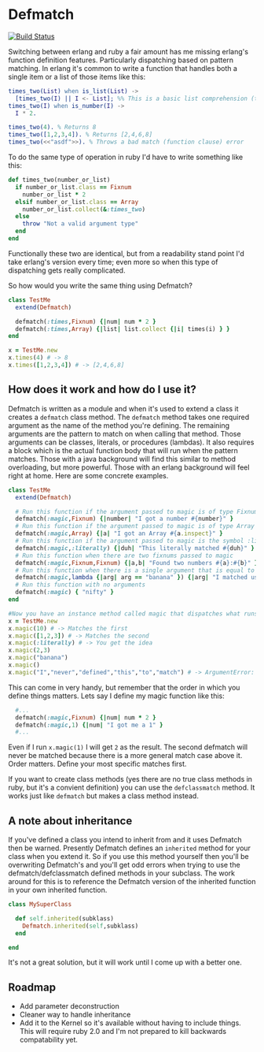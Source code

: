 # Defmatch

[![Build Status](https://travis-ci.org/mwarnock/defmatch.svg?branch=master)](https://travis-ci.org/mwarnock/defmatch)

Switching between erlang and ruby a fair amount has me missing erlang's function definition features. Particularly dispatching based on pattern matching. In erlang it's common to write a function that handles both a single item or a list of those items like this:

```erlang
times_two(List) when is_list(List) ->
  [times_two(I) || I <- List]; %% This is a basic list comprehension (think collect if you're a ruby person)
times_two(I) when is_number(I) ->
  I * 2.

times_two(4). % Returns 8
times_two([1,2,3,4]). % Returns [2,4,6,8]
times_two(<<"asdf">>). % Throws a bad match (function clause) error
```

To do the same type of operation in ruby I'd have to write something like this:

```ruby
def times_two(number_or_list)
  if number_or_list.class == Fixnum
    number_or_list * 2
  elsif number_or_list.class == Array
    number_or_list.collect(&:times_two)
  else
    throw "Not a valid argument type"
  end
end
```

Functionally these two are identical, but from a readability stand point I'd take erlang's version every time; even more so when this type of dispatching gets really complicated.

So how would you write the same thing using Defmatch?

```ruby
class TestMe
  extend(Defmatch)

  defmatch(:times,Fixnum) {|num| num * 2 }
  defmatch(:times,Array) {|list| list.collect {|i| times(i) } }
end

x = TestMe.new
x.times(4) # -> 8
x.times([1,2,3,4]) # -> [2,4,6,8]
```

## How does it work and how do I use it?
Defmatch is written as a module and when it's used to extend a class it creates a ```defmatch``` class method. The ```defmatch``` method takes one required argument as the name of the method you're defining. The remaining arguments are the pattern to match on when calling that method. Those arguments can be classes, literals, or procedures (lambdas). It also requires a block which is the actual function body that will run when the pattern matches. Those with a java background will find this similar to method overloading, but more powerful. Those with an erlang background will feel right at home. Here are some concrete examples.

```ruby
class TestMe
  extend(Defmatch)

  # Run this function if the argument passed to magic is of type Fixnum
  defmatch(:magic,Fixnum) {|number| "I got a number #{number}" }
  # Run this function if the argument passed to magic is of type Array
  defmatch(:magic,Array) {|a| "I got an Array #{a.inspect}" }
  # Run this function if the argument passed to magic is the symbol :literally
  defmatch(:magic,:literally) {|duh| "This literally matched #{duh}" }
  # Run this function when there are two fixnums passed to magic
  defmatch(:magic,Fixnum,Fixnum) {|a,b| "Found two numbers #{a}:#{b}" }
  # Run this function when there is a single argument that is equal to "banana" (not a great example as this could be done with a literal)
  defmatch(:magic,lambda {|arg| arg == "banana" }) {|arg| "I matched using a procedure that made sure \"banana\" == #{arg}" }
  # Run this function with no arguments
  defmatch(:magic) { "nifty" }
end

#Now you have an instance method called magic that dispatches what runs based on the patterns you defined and their associated block
x = TestMe.new
x.magic(10) # -> Matches the first
x.magic([1,2,3]) # -> Matches the second
x.magic(:literally) # -> You get the idea
x.magic(2,3)
x.magic("banana")
x.magic()
x.magic("I","never","defined","this","to","match") # -> ArgumentError: No function clause matching arguments
```

This can come in very handy, but remember that the order in which you define things matters. Lets say I define my magic function like this:

```ruby
  #...
  defmatch(:magic,Fixnum) {|num| num * 2 }
  defmatch(:magic,1) {|num| "I got me a 1" }
  #...
```

Even if I run ```x.magic(1)``` I will get ```2``` as the result. The second defmatch will never be matched because there is a more general match case above it. Order matters. Define your most specific matches first.

If you want to create class methods (yes there are no true class methods in ruby, but it's a convient definition) you can use the ```defclassmatch``` method. It works just like ```defmatch``` but makes a class method instead.

## A note about inheritance
If you've defined a class you intend to inherit from and it uses Defmatch then be warned. Presently Defmatch defines an ```inherited``` method for your class when you extend it. So if you
use this method yourself then you'll be overwriting Defmatch's and you'll get odd errors when trying to use the defmatch/defclassmatch defined methods in your subclass. The work around for this is to reference the Defmatch version of the inherited function in your own inherited function.

```ruby
class MySuperClass

  def self.inherited(subklass)
    Defmatch.inherited(self,subklass)
  end

end
```

It's not a great solution, but it will work until I come up with a better one.

## Roadmap

* Add parameter deconstruction
* Cleaner way to handle inheritance
* Add it to the Kernel so it's available without having to include things. This will require ruby 2.0 and I'm not prepared to kill backwards compatability yet.
